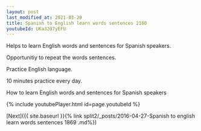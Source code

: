 ```yaml
---
layout: post
last_modified_at: 2021-03-29
title: Spanish to English learn words sentences 2180 
youtubeId: UKa3207yEFU
---
```

 
 
Helps to learn English words and sentences for Spanish speakers.

Opportunitiy to repeat the words sentences. 

Practice English language. 
 
10 minutes practice every day. 
 
How to learn English words and sentences for Spanish speakers 
 
{% include youtubePlayer.html id=page.youtubeId %}
 
 
[Next]({{ site.baseurl }}{% link  split2/_posts/2016-04-27-Spanish to english learn words sentences 1869 .md%})
 
